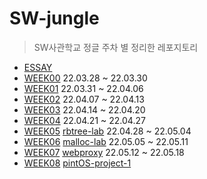 # SW-jungle
> SW사관학교 정글 주차 별 정리한 레포지토리

- [ESSAY](https://velog.io/@yeopto/Essay)
- [WEEK00](https://velog.io/@yeopto/WEEK00) 22.03.28 ~ 22.03.30
- [WEEK01](https://velog.io/@yeopto/WEEK01) 22.03.31 ~ 22.04.06
- [WEEK02](https://velog.io/@yeopto/WEEK02) 22.04.07 ~ 22.04.13
- [WEEK03](https://velog.io/@yeopto/WEEK03) 22.04.14 ~ 22.04.20
- [WEEK04](https://velog.io/@yeopto/WEEK04) 22.04.21 ~ 22.04.27
- [WEEK05](https://velog.io/@yeopto/WEEK05) [rbtree-lab](https://github.com/yeopto/rbtree-lab) 22.04.28 ~ 22.05.04
- [WEEK06](https://velog.io/@yeopto/WEEK06) [malloc-lab](https://github.com/yeopto/malloc-lab) 22.05.05 ~ 22.05.11
- [WEEK07](https://velog.io/@yeopto/WEEK07) [webproxy](https://github.com/yeopto/webproxy) 22.05.12 ~ 22.05.18
- [WEEK08](https://velog.io/@yeopto/WEEK08) [pintOS-project-1](https://github.com/SWJungle4A/pintos12-team04/tree/yeopto/priority-scheduling)
